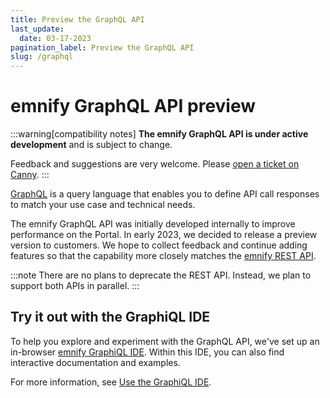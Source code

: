 ```yaml
---
title: Preview the GraphQL API
last_update: 
  date: 03-17-2023
pagination_label: Preview the GraphQL API
slug: /graphql
---
```


# emnify GraphQL API <span className="theme-doc-version-badge badge badge--primary">preview</span>

:::warning[compatibility notes]
**The emnify GraphQL API is under active development** and is subject to change.

Feedback and suggestions are very welcome.
Please [open a ticket on Canny](https://emnify.canny.io/).
:::

[GraphQL](https://graphql.org/) is a query language that enables you to define API call responses to match your use case and technical needs.

The emnify GraphQL API was initially developed internally to improve performance on the Portal.
In early 2023, we decided to release a preview version to customers.
We hope to collect feedback and continue adding features so that the capability more closely matches the [emnify REST API](https://cdn.emnify.net/api/doc/index.html).

:::note
There are no plans to deprecate the REST API.
Instead, we plan to support both APIs in parallel.
:::

## Try it out with the GraphiQL IDE

To help you explore and experiment with the GraphQL API, we've set up an in-browser [emnify GraphiQL IDE](https://graphql-playground.emnify.net/).
Within this IDE, you can also find interactive documentation and examples.

For more information, see [Use the GraphiQL IDE](/graphql/graphiql-ide).
